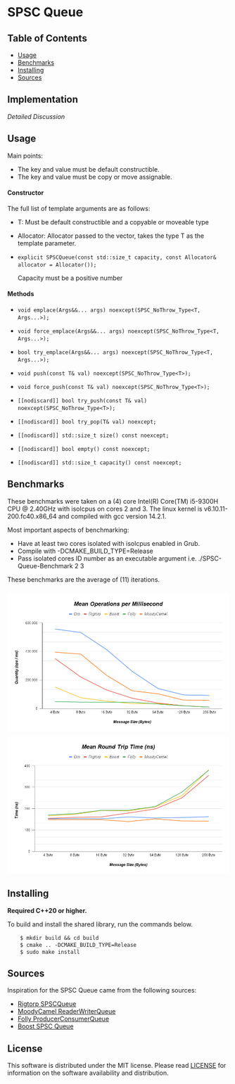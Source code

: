 # SPSC Queue

<!-- A STL compliant map and set that uses a red black tree under the hood. Much faster than [boost::flat_map](https://www.boost.org/doc/libs/1_76_0/boost/container/flat_map.hpp) for any insert or delete heavy workload over ~250 elements. -->
<!-- Beats [std::map](https://en.cppreference.com/w/cpp/container/map) for all workloads when full optimizations are enabled. -->

## Table of Contents

- [Usage](#Usage)
- [Benchmarks](#Benchmarks)
- [Installing](#Installing)
- [Sources](#Sources)

## Implementation

<!-- This flat map uses a vector to store the tree nodes, and maintains an approximate [heap](<https://en.wikipedia.org/wiki/Heap_(data_structure)#:~:text=In%20computer%20science%2C%20a%20heap,The%20node%20at%20the%20%22top%22>) -->
<!-- structure for a cache optimized [binary search](https://en.wikipedia.org/wiki/Binary_search#:~:text=Binary%20search%20compares%20the%20target,the%20target%20value%20is%20found.). -->
<!---->
<!-- In order to validate the correctness of the balancing algorithm, a full tree traversal is performed comparing the dro::FlatMap to the [STL Tree](https://github.com/gcc-mirror/gcc/blob/master/libstdc++-v3/include/bits/stl_tree.h) -->
<!-- implementation. Many red black trees have subtle errors due to lack of validation. -->

_Detailed Discussion_

## Usage

Main points:

- The key and value must be default constructible.
- The key and value must be copy or move assignable.

#### Constructor

The full list of template arguments are as follows:

- T: Must be default constructible and a copyable or moveable type
- Allocator: Allocator passed to the vector, takes the type T as the template parameter.

- `explicit SPSCQueue(const std::size_t capacity, const Allocator& allocator = Allocator());`

   Capacity must be a positive number

#### Methods

- `void emplace(Args&&... args) noexcept(SPSC_NoThrow_Type<T, Args...>);`

- `void force_emplace(Args&&... args) noexcept(SPSC_NoThrow_Type<T, Args...>);`

- `bool try_emplace(Args&&... args) noexcept(SPSC_NoThrow_Type<T, Args...>);`

- `void push(const T& val) noexcept(SPSC_NoThrow_Type<T>);`

- `void force_push(const T& val) noexcept(SPSC_NoThrow_Type<T>);`

- `[[nodiscard]] bool try_push(const T& val) noexcept(SPSC_NoThrow_Type<T>);`

- `[[nodiscard]] bool try_pop(T& val) noexcept;`

- `[[nodiscard]] std::size_t size() const noexcept;`

- `[[nodiscard]] bool empty() const noexcept;`

- `[[nodiscard]] std::size_t capacity() const noexcept;`

## Benchmarks

These benchmarks were taken on a (4) core Intel(R) Core(TM) i5-9300H CPU @ 2.40GHz with isolcpus on cores 2 and 3.
The linux kernel is v6.10.11-200.fc40.x86_64 and compiled with gcc version 14.2.1.

Most important aspects of benchmarking:

- Have at least two cores isolated with isolcpus enabled in Grub.
- Compile with -DCMAKE_BUILD_TYPE=Release
- Pass isolated cores ID number as an executable argument i.e. ./SPSC-Queue-Benchmark 2 3

These benchmarks are the average of (11) iterations.

<img src="https://raw.githubusercontent.com/drogalis/SPSC-Queue/refs/heads/main/assets/Operations%20per%20Millisecond.png" alt="Operations Per Millisecond Stats" style="padding-top: 10px;">

<img src="https://raw.githubusercontent.com/drogalis/SPSC-Queue/refs/heads/main/assets/Round%20Trip%20Time%20(ns).png" alt="Round Trip Time Stats" style="padding-top: 10px;">

## Installing

**Required C++20 or higher.**

To build and install the shared library, run the commands below.

```
    $ mkdir build && cd build
    $ cmake .. -DCMAKE_BUILD_TYPE=Release
    $ sudo make install
```

## Sources

Inspiration for the SPSC Queue came from the following sources:

- [Rigtorp SPSCQueue](https://github.com/rigtorp/SPSCQueue)
- [MoodyCamel ReaderWriterQueue](https://github.com/cameron314/readerwriterqueue)
- [Folly ProducerConsumerQueue](https://github.com/facebook/folly/blob/main/folly/ProducerConsumerQueue.h)
- [Boost SPSC Queue](https://www.boost.org/doc/libs/1_60_0/boost/lockfree/spsc_queue.hpp)

## License

This software is distributed under the MIT license. Please read [LICENSE](https://github.com/drogalis/Flat-Map-RB-Tree/blob/main/LICENSE) for information on the software availability and distribution.
